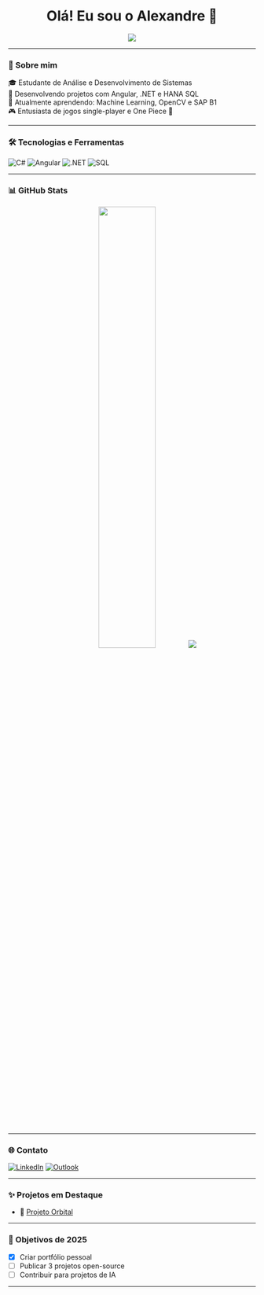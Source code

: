 <h1 align="center">Olá! Eu sou o Alexandre 👋</h1>

<p align="center">
  <img src="https://readme-typing-svg.herokuapp.com/?lines=Desenvolvedor+Fullstack;Apaixonado+por+Tecnologia;Amante+de+Games+%F0%9F%8E%AE&center=true&size=22">
</p>

---

### 🚀 Sobre mim

🎓 Estudante de Análise e Desenvolvimento de Sistemas  
💼 Desenvolvendo projetos com Angular, .NET e HANA SQL  
🧠 Atualmente aprendendo: Machine Learning, OpenCV e SAP B1  
🎮 Entusiasta de jogos single-player e One Piece 🍖

---

### 🛠️ Tecnologias e Ferramentas

![C#](https://img.shields.io/badge/C%23-%23239120.svg?style=for-the-badge&logo=c-sharp&logoColor=white)
![Angular](https://img.shields.io/badge/Angular-DD0031?style=for-the-badge&logo=angular&logoColor=white)
![.NET](https://img.shields.io/badge/.NET-512BD4?style=for-the-badge&logo=dotnet&logoColor=white)
![SQL](https://img.shields.io/badge/SQL-4479A1?style=for-the-badge&logo=postgresql&logoColor=white)

---

### 📊 GitHub Stats

<div align="center">
  <img src="https://github-readme-stats.vercel.app/api?username=alexandre-costa22&show_icons=true&theme=radical" width="48%">
  <img src="https://github-profile-trophy.vercel.app/?username=alexandre-costa22&theme=tokyonight&no-bg=true&no-frame=true" />
</div>

---

### 🌐 Contato

[![LinkedIn](https://img.shields.io/badge/-LinkedIn-blue?style=flat-square&logo=linkedin&logoColor=white)](https://www.linkedin.com/in/alexandre-costa-375637206/)
[![Outlook](https://img.shields.io/badge/-Outlook-0078D4?style=flat-square&logo=microsoft-outlook&logoColor=white)](mailto:alexandre.costa22@outlook.com)


---

### ✨ Projetos em Destaque

- 🚀 [Projeto Orbital](https://github.com/alexandre-costa22/ProjetoOrbital)

---

### 🎯 Objetivos de 2025

- [x] Criar portfólio pessoal
- [ ] Publicar 3 projetos open-source
- [ ] Contribuir para projetos de IA

---
